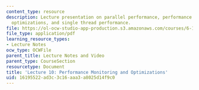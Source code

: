 ```yaml
---
content_type: resource
description: Lecture presentation on parallel performance, performance monitoring,
  optimizations, and single thread performance.
file: https://ol-ocw-studio-app-production.s3.amazonaws.com/courses/6-189-multicore-programming-primer-january-iap-2007/16195522ad3c3c16aaa3a8025d14f9c0_lec10perfrmnce.pdf
file_type: application/pdf
learning_resource_types:
- Lecture Notes
ocw_type: OCWFile
parent_title: Lecture Notes and Video
parent_type: CourseSection
resourcetype: Document
title: 'Lecture 10: Performance Monitoring and Optimizations'
uid: 16195522-ad3c-3c16-aaa3-a8025d14f9c0
---
```

